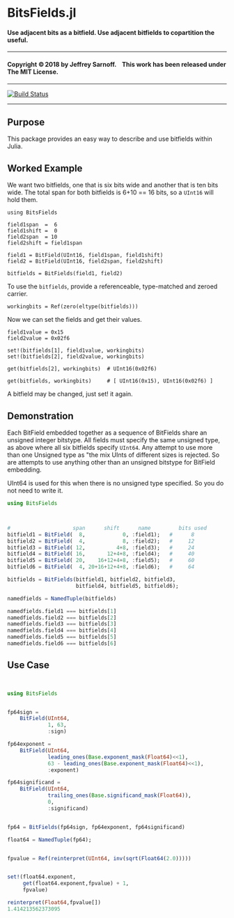 # BitsFields.jl
#### Use adjacent bits as a bitfield. Use adjacent bitfields to copartition the useful.

----

#### Copyright ©&thinsp;2018 by Jeffrey Sarnoff. &nbsp;&nbsp; This work has been released under The MIT License.

-----

[![Build Status](https://travis-ci.org/JeffreySarnoff/BitsFields.jl.svg?branch=master)](https://travis-ci.org/JeffreySarnoff/BitsFields.jl)


-----

## Purpose

This package provides an easy way to describe and use bitfields within Julia.

## Worked Example

We want two bitfields, one that is six bits wide and another that is ten bits wide.
The total span for both bitfields is 6+10 == 16 bits, so a `UInt16` will hold them.

```
using BitsFields

field1span  =  6
field1shift =  0
field2span  = 10
field2shift = field1span

field1 = BitField(UInt16, field1span, field1shift)
field2 = BitField(UInt16, field2span, field2shift)

bitfields = BitFields(field1, field2)
```
To use the `bitfields`, provide a referenceable, type-matched and zeroed carrier. 
```
workingbits = Ref(zero(eltype(bitfields)))
```
Now we can set the fields and get their values.

```
field1value = 0x15
field2value = 0x02f6

set!(bitfields[1], field1value, workingbits)
set!(bitfields[2], field2value, workingbits)

get(bitfields[2], workingbits)  # UInt16(0x02f6)

get(bitfields, workingbits)     # [ UInt16(0x15), UInt16(0x02f6) ]
```

A bitfield may be changed, just set! it again.


## Demonstration

Each BitField embedded together as a sequence of BitFields share an unsigned integer bitstype.
All fields must specify the same unsigned type, as above where all six bitfields specify `UInt64`.
Any attempt to use more than one Unsigned type as "the mix UInts of different sizes is rejected.
So are attempts to use anything other than an unsigned bitstype for BitField embedding.

UInt64 is used for this when there is no unsigned type specified.  So you do not need to write it.

```julia
using BitsFields



#                    span      shift      name         bits used
bitfield1 = BitField(  8,            0, :field1);   #      8
bitfield2 = BitField(  4,            8, :field2);   #     12
bitfield3 = BitField( 12,          4+8, :field3);   #     24
bitfield4 = BitField( 16,       12+4+8, :field4);   #     40
bitfield5 = BitField( 20,    16+12+4+8, :field5);   #     60
bitfield6 = BitField(  4, 20+16+12+4+8, :field6);   #     64

bitfields = BitFields(bitfield1, bitfield2, bitfield3,
                      bitfield4, bitfield5, bitfield6);

namedfields = NamedTuple(bitfields)

namedfields.field1 === bitfields[1]
namedfields.field2 === bitfields[2]
namedfields.field3 === bitfields[3]
namedfields.field4 === bitfields[4]
namedfields.field5 === bitfields[5]
namedfields.field6 === bitfields[6]

```
## Use Case
```julia


using BitsFields


fp64sign = 
    BitField(UInt64, 
             1, 63,
             :sign)

fp64exponent = 
    BitField(UInt64, 
             leading_ones(Base.exponent_mask(Float64)<<1),
             63 - leading_ones(Base.exponent_mask(Float64)<<1),
             :exponent)

fp64significand =
    BitField(UInt64,
             trailing_ones(Base.significand_mask(Float64)),
             0,
             :significand)


fp64 = BitFields(fp64sign, fp64exponent, fp64significand)

float64 = NamedTuple(fp64);


fpvalue = Ref(reinterpret(UInt64, inv(sqrt(Float64(2.0)))))


set!(float64.exponent,
     get(float64.exponent,fpvalue) + 1,
     fpvalue)

reinterpret(Float64,fpvalue[])
1.414213562373095
```
